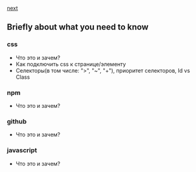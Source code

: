 <a href="04.md">next</a>

<h2>Briefly about what you need to know</h2>

<h3>css</h3>
<ul>
    <li>
        Что это и зачем?
    </li>
    <li>
        Как подключить css к странице/элементу
    </li>
    <li>
        Селекторы(в том числе: ">", "~", "+"), приоритет селекторов, Id vs Class
    </li>
</ul>

<h3>npm</h3>
<ul>
    <li>
        Что это и зачем?
    </li>
</ul>

<h3>github</h3>
<ul>
    <li>
        Что это и зачем?
    </li>
</ul>

<h3>javascript</h3>
<ul>
    <li>
        Что это и зачем?
    </li>
</ul>
